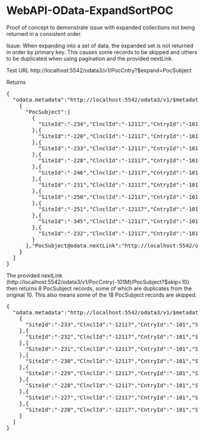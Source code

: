 # WebAPI-OData-ExpandSortPOC

Proof of concept to demonstrate issue with expanded collections not being returned in a consistent order.

Issue: When expanding into a set of data, the expanded set is not returned in order by primary key.  This 
causes some records to be skipped and others to be duplicated when using pagination and the provided 
nextLink.

Test URL
http://localhost:5542/odata3/v1/PocCntry?$expand=PocSubject

Returns
<pre>
{
  "odata.metadata":"http://localhost:5542/odata3/v1/$metadata#PocCntry","value":[
    {
      "PocSubject":[
        {
          "SiteId":"-234","ClnclId":"-12117","CntryId":"-101","SubjEntrScrng":"3"
        },{
          "SiteId":"-220","ClnclId":"-12117","CntryId":"-101","SubjEntrScrng":"7"
        },{
          "SiteId":"-233","ClnclId":"-12117","CntryId":"-101","SubjEntrScrng":"14"
        },{
          "SiteId":"-228","ClnclId":"-12117","CntryId":"-101","SubjEntrScrng":"3"
        },{
          "SiteId":"-246","ClnclId":"-12117","CntryId":"-101","SubjEntrScrng":"4"
        },{
          "SiteId":"-231","ClnclId":"-12117","CntryId":"-101","SubjEntrScrng":"2"
        },{
          "SiteId":"-250","ClnclId":"-12117","CntryId":"-101","SubjEntrScrng":"3"
        },{
          "SiteId":"-251","ClnclId":"-12117","CntryId":"-101","SubjEntrScrng":"4"
        },{
          "SiteId":"-345","ClnclId":"-12117","CntryId":"-101","SubjEntrScrng":"0"
        },{
          "SiteId":"-232","ClnclId":"-12117","CntryId":"-101","SubjEntrScrng":"1"
        }
      ],"PocSubject@odata.nextLink":"http://localhost:5542/odata3/v1/PocCntry(-101M)/PocSubject?$skip=10","CntryId":"-101","ClnclId":"-12117"
    }
  ]
}
</pre>

The provided nextLink (http://localhost:5542/odata3/v1/PocCntry(-101M)/PocSubject?$skip=10) then returns
8 PocSubject records, some of which are duplicates from the original 10.  This also means some of the 18 
PocSubject records are skipped.
<pre>
{
  "odata.metadata":"http://localhost:5542/odata3/v1/$metadata#PocSubject","value":[
    {
      "SiteId":"-233","ClnclId":"-12117","CntryId":"-101","SubjEntrScrng":"14"
    },{
      "SiteId":"-232","ClnclId":"-12117","CntryId":"-101","SubjEntrScrng":"1"
    },{
      "SiteId":"-231","ClnclId":"-12117","CntryId":"-101","SubjEntrScrng":"2"
    },{
      "SiteId":"-230","ClnclId":"-12117","CntryId":"-101","SubjEntrScrng":"11"
    },{
      "SiteId":"-229","ClnclId":"-12117","CntryId":"-101","SubjEntrScrng":"6"
    },{
      "SiteId":"-228","ClnclId":"-12117","CntryId":"-101","SubjEntrScrng":"3"
    },{
      "SiteId":"-227","ClnclId":"-12117","CntryId":"-101","SubjEntrScrng":"6"
    },{
      "SiteId":"-220","ClnclId":"-12117","CntryId":"-101","SubjEntrScrng":"7"
    }
  ]
}
</pre>